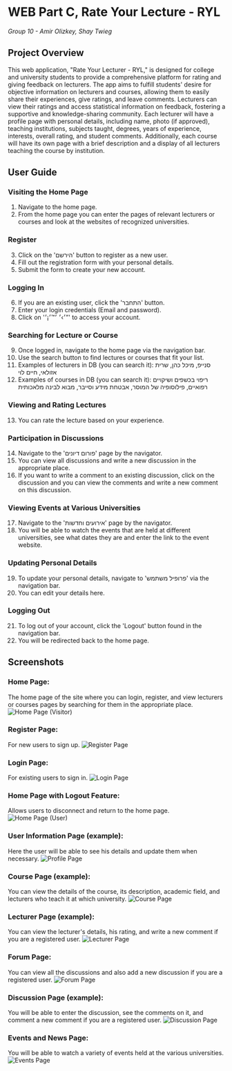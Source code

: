 # WEB Part C, Rate Your Lecture - RYL
*Group 10 - Amir Olizkey, Shay Twieg*

## Project Overview
This web application, "Rate Your Lecturer - RYL," is designed for college and university students to provide a comprehensive platform for rating and giving feedback on lecturers. The app aims to fulfill students' desire for objective information on lecturers and courses, allowing them to easily share their experiences, give ratings, and leave comments. Lecturers can view their ratings and access statistical information on feedback, fostering a supportive and knowledge-sharing community. Each lecturer will have a profile page with personal details, including name, photo (if approved), teaching institutions, subjects taught, degrees, years of experience, interests, overall rating, and student comments. Additionally, each course will have its own page with a brief description and a display of all lecturers teaching the course by institution.

## User Guide

### Visiting the Home Page
1. Navigate to the home page.
2. From the home page you can enter the pages of relevant lecturers or courses and look at the websites of recognized universities.

### Register
3. Click on the 'הירשם' button to register as a new user.
4. Fill out the registration form with your personal details.
5. Submit the form to create your new account.

### Logging In
6. If you are an existing user, click the 'התחבר' button.
7. Enter your login credentials (Email and password).
8. Click on '׳›׳ ׳™׳¡׳”' to access your account.

### Searching for Lecture or Course
9. Once logged in, navigate to the home page via the navigation bar.
10. Use the search button to find lectures or courses that fit your list.
11.	Examples of lecturers in DB (you can search it): סנייפ, מיכל כהן, שרית אזולאי, חיים לוי
12.	Examples of courses in DB (you can search it): ריפוי בכשפים ושיקויים רפואיים, פילוסופיה של המוסר, אבטחת מידע וסייבר, מבוא לבינה מלאכותית

### Viewing and Rating Lectures
13. You can rate the lecture based on your experience.

### Participation in Discussions 
14. Navigate to the 'פורום דיונים' page by the navigator.
15. You can view all discussions and write a new discussion in the appropriate place.
16. If you want to write a comment to an existing discussion, click on the discussion and you can view the comments and write a new comment on this discussion.

### Viewing Events at Various Universities 
17. Navigate to the 'אירועים וחדשות' page by the navigator.
18. You will be able to watch the events that are held at different universities, see what dates they are and enter the link to the event website.

### Updating Personal Details
19. To update your personal details, navigate to 'פרופיל משתמש' via the navigation bar.
20. You can edit your details here.

### Logging Out
21. To log out of your account, click the 'Logout' button found in the navigation bar.
22. You will be redirected back to the home page.

## Screenshots

### Home Page:
The home page of the site where you can login, register, and view lecturers or courses pages by searching for them in the appropriate place.
![Home Page (Visitor)](./static/media/screenshots/homePageVisiter.png "Home Page (Visitor)")

### Register Page:
For new users to sign up.
![Register Page](./static/media/screenshots/register.png "Register Page")

### Login Page:
For existing users to sign in.
![Login Page](./static/media/screenshots/login.png "Login Page")

### Home Page with Logout Feature:
Allows users to disconnect and return to the home page.
![Home Page (User)](./static/media/screenshots/homePageUser.png "Home Page (User)")

### User Information Page (example):
Here the user will be able to see his details and update them when necessary.
![Profile Page](./static/media/screenshots/profile.png "Profile Page")

### Course Page (example):
You can view the details of the course, its description, academic field, and lecturers who teach it at which university.
![Course Page](./static/media/screenshots/course.png "Course Page")

### Lecturer Page (example):
You can view the lecturer's details, his rating, and write a new comment if you are a registered user.
![Lecturer Page](./static/media/screenshots/lecturer.png "Lecturer Page")

### Forum Page:
You can view all the discussions and also add a new discussion if you are a registered user.
![Forum Page](./static/media/screenshots/forum.png "Forum Page")

### Discussion Page (example):
You will be able to enter the discussion, see the comments on it, and comment a new comment if you are a registered user.
![Discussion Page](./static/media/screenshots/discussion.jpg "Discussion Page")

### Events and News Page:
You will be able to watch a variety of events held at the various universities.
![Events Page](./static/media/screenshots/events.png "Events Page")

